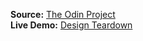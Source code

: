 **Source:** [The Odin Project](https://www.theodinproject.com/courses/html-and-css/lessons/design-teardown)\
**Live Demo:** [Design Teardown](https://igorlimamendes.github.io/design-teardown/)
